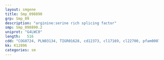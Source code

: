 ```yaml
---
layout: smgene
title: Smp_098890
grp: Smp_09
description: "arginine:serine rich splicing factor"
smp: Smp_098890.2
uniprot: "G4LWC0"
length:   516
cdd: "COG0724, PLN03134, TIGR01628, cd12373, cl17169, cl22700, pfam00076, pfam00098, pfam14259, smart00343, smart00360"
kk: K12896
categories: sm
---
```


